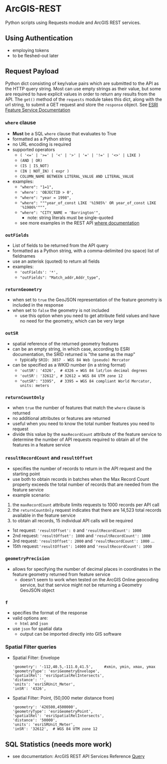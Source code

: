# ArcGIS-REST
Python scripts using Requests module and ArcGIS REST services.

## Using Authentication
* employing tokens
* to be fleshed-out later
## Request Payload
Python dict consisting of key/value pairs which are submitted to the API as the HTTP query string.  Most can use empty strings as their value, but some are required to have explicit values in order to return any results from the API.  The `get()` method of the `requests` module takes this dict, along with the url string, to submit a GET request and store the `response` object.
See [ESRI Feature Service Documentation](https://developers.arcgis.com/rest/services-reference/query-feature-service-.htm)
### `where` clause
* **Must** be a SQL `where` clause that evaluates to True
* formatted as a Python string
* no URL encoding is required
* supported operators
  * `( '<=' | '>=' | '<' | '>' | '=' | '!=' | '<>' | LIKE )`
  * `(AND | OR)`
  * `(IS | IS_NOT)`
  * `(IN | NOT_IN) ( expr )`
  * `COLUMN_NAME BETWEEN LITERAL_VALUE AND LITERAL_VALUE`  
* examples:
  * `"where": "1=1",`
  * `'where': 'OBJECTID > 0',`
  * `"where": "year = 1998",`
  * `"where": """year_of_const LIKE '%1985%' OR year_of_const LIKE '%1986%'""",`
  * `"where": "CITY_NAME = 'Barrington'",`
    * note: string literals must be single-quoted
  * see more examples in the REST API [where documentation](https://developers.arcgis.com/rest/services-reference/query-feature-service-layer-.htm)
### `outFields`
* List of fields to be returned from the API query
* formatted as a Python string, with a comma-delimited (no space) list of fieldnames
* use an asterisk (quoted) to return all fields
* examples:
  * `'outFields': '*',`
  * `"outFields": "Match_addr,Addr_type",`
### `returnGeometry`
* when set to `true` the GeoJSON representation of the feature geometry is included in the response
* when set to `false` the geometry is not included
  * use this option when you need to get attribute field values and have no need for the geometry, which can be very large
### `outSR`
* spatial reference of the returned geometry features
* can be an empty string, in which case, according to ESRI documentation, the SRID returned is "the same as the map"
  * typically `SRID: 3857 - WGS 84 Web (pseudo) Mercator`
* can be specified as a WKID number (in a string format)
  * `'outSR': '4326',  # 4326 = WGS 84 lat/lon decimal degrees`
  * `'outSR': '32612', # 32612 = WGS 84 UTM zone 12`
  * `"outSR": "3395",  # 3395 = WGS 84 compliant World Mercator, units: meters`
### `returnCountOnly`
* when `true` the number of features that match the `where` clause is returned
* no additional attributes or features are returned
* useful when you need to know the total number features you need to request
* divide this value by the `maxRecordCount` attribute of the feature service to determine the number of API requests required to obtain all of the features in a feature service
### `resultRecordCount` and `resultOffset`
* specifies the number of records to return in the API request and the starting point
* use both to obtain records in batches when the Max Record Count property exceeds the total number of records that are needed from the feature service
* example scenario:
1. the `maxRecordCount` attribute limits requests to 1000 records per API call
2. the `returnCountOnly` request indicates that there are 14,523 total records available in the feature service
3. to obtain all records, 15 individual API calls will be required
  * 1st request: `'resultOffset': 0` and `'resultRecordCount': 1000`
  * 2nd request: `'resultOffset': 1000` and `'resultRecordCount': 1000`
  * 3rd request: `'resultOffset': 2000` and `'resultRecordCount': 1000` ...
  * 15th request:`'resultOffset': 14000` and `'resultRecordCount': 1000`
### `geometryPrecision`
* allows for specifying the number of decimal places in coordinates in the feature geometry returned from feature service
  * doesn't seem to work when tested on the ArcGIS Online geocoding service, but that service might not be returning a Geometry GeoJSON object
### `f`
* specifies the format of the response
* valid options are:
  * `html` and `json`
* use `json` for spatial data
  * output can be imported directly into GIS software
### Spatial Filter queries
* Spatial Filter:  Envelope
    ```
    'geometry': '-112,40.5,-111.0,41.5',     #xmin, ymin, xmax, ymax
    'geometryType': 'esriGeometryEnvelope',
    'spatialRel': 'esriSpatialRelIntersects',
    'distance': '',
    'units': 'esriSRUnit_Meter',
    'inSR': '4326',

* Spatial Filter:  Point, (50,000 meter distance from)
  ```
  'geometry': '426500,4500000',
  'geometryType': 'esriGeometryPoint',
  'spatialRel': 'esriSpatialRelIntersects',
  'distance': '50000',
  'units': 'esriSRUnit_Meter',
  'inSR': '32612',  # WGS 84 UTM zone 12

## SQL Statistics (needs more work)
* see documentation: ArcGIS REST API Services Reference [Query](https://developers.arcgis.com/rest/services-reference/query-feature-service-layer-.htm)


